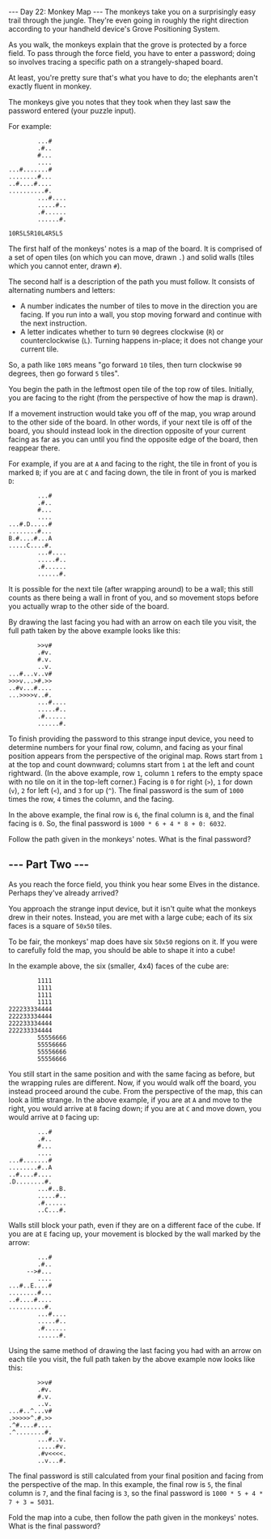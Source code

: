 --- Day 22: Monkey Map ---
The monkeys take you on a surprisingly easy trail through the jungle. They're even going in roughly the right direction according to your handheld device's Grove Positioning System.

As you walk, the monkeys explain that the grove is protected by a force field. To pass through the force field, you have to enter a password; doing so involves tracing a specific path on a strangely-shaped board.

At least, you're pretty sure that's what you have to do; the elephants aren't exactly fluent in monkey.

The monkeys give you notes that they took when they last saw the password entered (your puzzle input).

For example:

```
        ...#
        .#..
        #...
        ....
...#.......#
........#...
..#....#....
..........#.
        ...#....
        .....#..
        .#......
        ......#.

10R5L5R10L4R5L5
```

The first half of the monkeys' notes is a map of the board. It is comprised of a set of open tiles (on which you can move, drawn `.`) and solid walls (tiles which you cannot enter, drawn `#`).

The second half is a description of the path you must follow. It consists of alternating numbers and letters:
* A number indicates the number of tiles to move in the direction you are facing. If you run into a wall, you stop moving forward and continue with the next instruction.
* A letter indicates whether to turn `90` degrees clockwise (`R`) or counterclockwise (`L`). Turning happens in-place; it does not change your current tile.

So, a path like `10R5` means "go forward `10` tiles, then turn clockwise `90` degrees, then go forward `5` tiles".

You begin the path in the leftmost open tile of the top row of tiles. Initially, you are facing to the right (from the perspective of how the map is drawn).

If a movement instruction would take you off of the map, you wrap around to the other side of the board. In other words, if your next tile is off of the board, you should instead look in the direction opposite of your current facing as far as you can until you find the opposite edge of the board, then reappear there.

For example, if you are at `A` and facing to the right, the tile in front of you is marked `B`; if you are at `C` and facing down, the tile in front of you is marked `D`:

```
        ...#
        .#..
        #...
        ....
...#.D.....#
........#...
B.#....#...A
.....C....#.
        ...#....
        .....#..
        .#......
        ......#.
```

It is possible for the next tile (after wrapping around) to be a wall; this still counts as there being a wall in front of you, and so movement stops before you actually wrap to the other side of the board.

By drawing the last facing you had with an arrow on each tile you visit, the full path taken by the above example looks like this:

```
        >>v#
        .#v.
        #.v.
        ..v.
...#...v..v#
>>>v...>#.>>
..#v...#....
...>>>>v..#.
        ...#....
        .....#..
        .#......
        ......#.
```

To finish providing the password to this strange input device, you need to determine numbers for your final row, column, and facing as your final position appears from the perspective of the original map. Rows start from `1` at the top and count downward; columns start from `1` at the left and count rightward. (In the above example, row `1`, column `1` refers to the empty space with no tile on it in the top-left corner.) Facing is `0` for right (`>`), `1` for down (`v`), `2` for left (`<`), and `3` for up (`^`). The final password is the sum of `1000` times the row, `4` times the column, and the facing.

In the above example, the final row is `6`, the final column is `8`, and the final facing is `0`. So, the final password is `1000 * 6 + 4 * 8 + 0: 6032`.

Follow the path given in the monkeys' notes. What is the final password?

## --- Part Two ---
As you reach the force field, you think you hear some Elves in the distance. Perhaps they've already arrived?

You approach the strange input device, but it isn't quite what the monkeys drew in their notes. Instead, you are met with a large cube; each of its six faces is a square of `50x50` tiles.

To be fair, the monkeys' map does have six `50x50` regions on it. If you were to carefully fold the map, you should be able to shape it into a cube!

In the example above, the six (smaller, 4x4) faces of the cube are:

```
        1111
        1111
        1111
        1111
222233334444
222233334444
222233334444
222233334444
        55556666
        55556666
        55556666
        55556666
```

You still start in the same position and with the same facing as before, but the wrapping rules are different. Now, if you would walk off the board, you instead proceed around the cube. From the perspective of the map, this can look a little strange. In the above example, if you are at `A` and move to the right, you would arrive at `B` facing down; if you are at `C` and move down, you would arrive at `D` facing up:

```
        ...#
        .#..
        #...
        ....
...#.......#
........#..A
..#....#....
.D........#.
        ...#..B.
        .....#..
        .#......
        ..C...#.
```

Walls still block your path, even if they are on a different face of the cube. If you are at `E` facing up, your movement is blocked by the wall marked by the arrow:

```
        ...#
        .#..
     -->#...
        ....
...#..E....#
........#...
..#....#....
..........#.
        ...#....
        .....#..
        .#......
        ......#.
```

Using the same method of drawing the last facing you had with an arrow on each tile you visit, the full path taken by the above example now looks like this:

```
        >>v#
        .#v.
        #.v.
        ..v.
...#..^...v#
.>>>>>^.#.>>
.^#....#....
.^........#.
        ...#..v.
        .....#v.
        .#v<<<<.
        ..v...#.
```

The final password is still calculated from your final position and facing from the perspective of the map. In this example, the final row is `5`, the final column is `7`, and the final facing is `3`, so the final password is `1000 * 5 + 4 * 7 + 3 = 5031`.

Fold the map into a cube, then follow the path given in the monkeys' notes. What is the final password?
